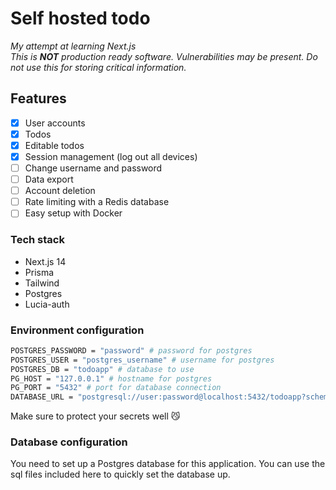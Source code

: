 # Self hosted todo
*My attempt at learning Next.js*  
*This is **NOT** production ready software. Vulnerabilities may be present. Do not use this for storing critical information.*

## Features
- [X] User accounts
- [X] Todos
- [X] Editable todos
- [X] Session management (log out all devices)
- [ ] Change username and password
- [ ] Data export
- [ ] Account deletion
- [ ] Rate limiting with a Redis database
- [ ] Easy setup with Docker

### Tech stack
- Next.js 14
- Prisma
- Tailwind
- Postgres
- Lucia-auth

### Environment configuration
```bash
POSTGRES_PASSWORD = "password" # password for postgres
POSTGRES_USER = "postgres_username" # username for postgres
POSTGRES_DB = "todoapp" # database to use
PG_HOST = "127.0.0.1" # hostname for postgres
PG_PORT = "5432" # port for database connection
DATABASE_URL = "postgresql://user:password@localhost:5432/todoapp?schema=public" # database URL for prisma
```

Make sure to protect your secrets well 😼
### Database configuration
You need to set up a Postgres database for this application. You can use the sql files included here to quickly set the database up.